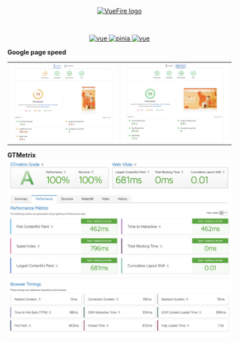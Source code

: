 <p align="center">
  <a href="https://vuefire.vuejs.org" target="_blank" rel="noopener noreferrer">
    <img width="100" src="https://vuefire.vuejs.org/logo.svg" alt="VueFire logo">
  </a>
</p>
<br/>
<p align="center">
 <a href="https://github.com/vuejs/vue">
    <img src="https://img.shields.io/badge/nuxt-3.7.3-brightgreen.svg" alt="vue">
  </a>
  <a href="https://github.com/vuejs/pinia">
    <img src="https://img.shields.io/badge/pinia-2.1.6-brightgreen.svg" alt="pinia">
  </a>
   <a href="https://github.com/vuejs/vue">
    <img src="https://img.shields.io/badge/strapi-4.13.6-brightgreen.svg" alt="vue">
  </a>
</p>

**Google page speed**
<table>
   <tr>
      <td>
         <img src="./src/assets/img/md/mob.jpg" alt="Картинка мобильного" title="Картинка">
      </td>
      <td>
         <img src="./src/assets/img/md/des.jpg" alt="Картинка компьютера" title="Картинка">
      </td>
   </tr>
</table>

**GTMetrix**
 <img src="./src/assets/img/md/gt.jpg" alt="Картинка">

